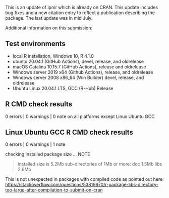 This is an update of ipmr which is already on CRAN. This update includes bug fixes
and a new citation entry to reflect a publication describing the package. The last
update was in mid July. 

Additional information on this submission:

## Test environments
* local R installation, Windows 10, R 4.1.0
* ubuntu 20.04.1 (GitHub Actions), devel, release, and oldrelease
* macOS Catalina 10.15.7 (GitHub Actions), release and oldrelease
* Windows server 2019 x64 (Github Actions), release, and oldrelease
* Windows server 2008 x86_64 (Win Builder) devel, release, and oldrelease
* Ubuntu Linux 20.04.1 LTS, GCC (R-Hub) Release


## R CMD check results

0 errors | 0 warnings | 0 note on all platforms except Linux Ubuntu GCC

## Linux Ubuntu GCC R CMD check results

0 errors | 0 warnings | 1 note

checking installed package size ... NOTE

> installed size is 5.2Mb
> sub-directories of 1Mb or more:
> doc 1.5Mb
> libs 2.6Mb

This is not unexpected in packages with compiled code as pointed out here: https://stackoverflow.com/questions/53819970/r-package-libs-directory-too-large-after-compilation-to-submit-on-cran
